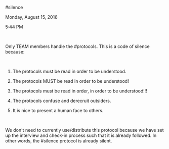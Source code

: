 \#silence

Monday, August 15, 2016

5:44 PM

 

Only TEAM members handle the \#protocols. This is a code of silence because:

 

1.  The protocols must be read in order to be understood.

2.  The protocols MUST be read in order to be understood!

3.  The protocols must be read in order, in order to be understood!!!

4.  The protocols confuse and derecruit outsiders.

5.  It is nice to present a human face to others.

 

We don't need to currently use/distribute this protocol because we have set up the interview and check-in process such that it is already followed. In other words, the \#silence protocol is already silent.

 

